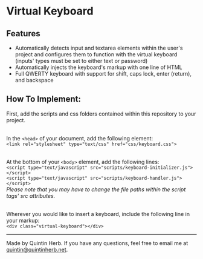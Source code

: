 # Virtual Keyboard

## Features

+ Automatically detects input and textarea elements within the user's project and configures them to function with the virtual keyboard (inputs' types must be set to either text or password)
+ Automatically injects the keyboard's markup with one line of HTML
+ Full QWERTY keyboard with support for shift, caps lock, enter (return), and backspace

## How To Implement:

First, add the scripts and css folders contained within this repository to your project.

<br>In the `<head>` of your document, add the following element:<br>
  `<link rel="stylesheet" type="text/css" href="css/keyboard.css">`
  
<br>At the bottom of your ```<body>``` element, add the following lines:<br>
  `<script type="text/javascript" src="scripts/keyboard-initializer.js"></script>`
  <br>`<script type="text/javascript" src="scripts/keyboard-handler.js"></script>`
  <br>*Please note that you may have to change the file paths within the script tags' src attributes.*
  
<br>Wherever you would like to insert a keyboard, include the following line in your markup:<br>
  `<div class="virtual-keyboard"></div>`
  
---

Made by Quintin Herb.
If you have any questions, feel free to email me at quintin@quintinherb.net.
